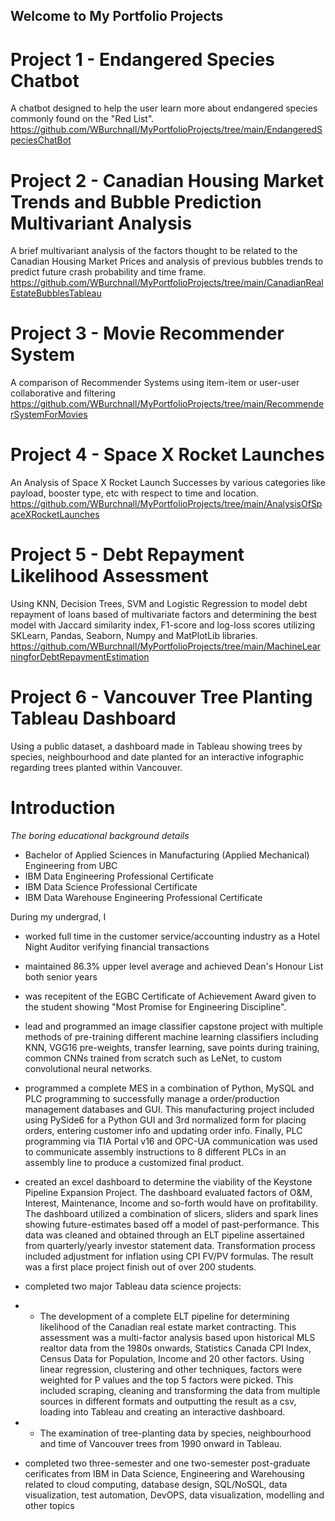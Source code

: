 ## Welcome to My Portfolio Projects
# Project 1 - Endangered Species Chatbot
A chatbot designed to help the user learn more about endangered species commonly found on the "Red List".
https://github.com/WBurchnall/MyPortfolioProjects/tree/main/EndangeredSpeciesChatBot

# Project 2 - Canadian Housing Market Trends and Bubble Prediction Multivariant Analysis
A brief multivariant analysis of the factors thought to be related to the Canadian Housing Market Prices and analysis of previous bubbles trends to predict future crash probability and time frame.
https://github.com/WBurchnall/MyPortfolioProjects/tree/main/CanadianRealEstateBubblesTableau

# Project 3 - Movie Recommender System
A comparison of Recommender Systems using item-item or user-user collaborative and filtering
https://github.com/WBurchnall/MyPortfolioProjects/tree/main/RecommenderSystemForMovies

# Project 4 - Space X Rocket Launches
An Analysis of Space X Rocket Launch Successes by various categories like payload, booster type, etc with respect to time and location.
https://github.com/WBurchnall/MyPortfolioProjects/tree/main/AnalysisOfSpaceXRocketLaunches

# Project 5 - Debt Repayment Likelihood Assessment
Using KNN, Decision Trees, SVM and Logistic Regression to model debt repayment of loans based of multivariate factors and determining the best model with Jaccard similarity index, F1-score and log-loss scores utilizing SKLearn, Pandas, Seaborn, Numpy and MatPlotLib libraries.
https://github.com/WBurchnall/MyPortfolioProjects/tree/main/MachineLearningforDebtRepaymentEstimation

# Project 6 - Vancouver Tree Planting Tableau Dashboard
Using a public dataset, a dashboard made in Tableau showing trees by species, neighbourhood and date planted for an interactive infographic regarding trees planted within Vancouver.


# Introduction
_The boring educational background details_
- Bachelor of Applied Sciences in Manufacturing (Applied Mechanical) Engineering from UBC
- IBM Data Engineering Professional Certificate
- IBM Data Science Professional Certificate 
- IBM Data Warehouse Engineering Professional Certificate

During my undergrad, I 
- worked full time in the customer service/accounting industry as a Hotel Night Auditor verifying financial transactions

- maintained 86.3% upper level average and achieved Dean's Honour List both senior years

- was recepitent of the EGBC Certificate of Achievement Award given to the student showing "Most Promise for Engineering Discipline". 

- lead and programmed an image classifier capstone project with multiple methods of pre-training different machine learning classifiers including KNN, VGG16 pre-weights, transfer learning, save points during training, common CNNs trained from scratch such as LeNet, to custom convolutional neural networks.

- programmed a complete MES in a combination of Python, MySQL and PLC programming to successfully manage a order/production management databases and GUI. This manufacturing project included using PySide6 for a Python GUI and 3rd normalized form for placing orders, entering customer info and updating order info. Finally, PLC programming via TIA Portal v16 and OPC-UA communication was used to communicate assembly instructions to 8 different PLCs in an assembly line to produce a customized final product.

- created an excel dashboard to determine the viability of the Keystone Pipeline Expansion Project. The dashboard evaluated factors of O&M, Interest, Maintenance, Income and so-forth would have on profitability. The dashboard utilized a combination of slicers, sliders and spark lines showing future-estimates based off a model of past-performance. This data was cleaned and obtained through an ELT pipeline assertained from quarterly/yearly investor statement data. Transformation process included adjustment for inflation using CPI FV/PV formulas. The result was a first place project finish out of over 200 students.

- completed two major Tableau data science projects: 
- - The development of a complete ELT pipeline for determining likelihood of the Canadian real estate market contracting. This assessment was a multi-factor analysis based upon historical MLS realtor data from the 1980s onwards, Statistics Canada CPI Index, Census Data for Population, Income and 20 other factors. Using linear regression, clustering and other techniques, factors were weighted for P values and the top 5 factors were picked. This included scraping, cleaning and transforming the data from multiple sources in different formats and outputting the result as a csv, loading into Tableau and creating an interactive dashboard.
- - The examination of tree-planting data by species, neighbourhood and time of Vancouver trees from 1990 onward in Tableau.  

- completed two three-semester and one two-semester post-graduate cerificates from IBM in Data Science, Engineering and Warehousing related to cloud computing, database design, SQL/NoSQL, data visualization, test automation, DevOPS, data visualization, modelling and other topics
